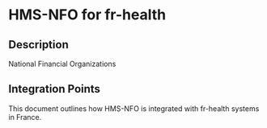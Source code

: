# HMS-NFO for fr-health

## Description

National Financial Organizations

## Integration Points

This document outlines how HMS-NFO is integrated with fr-health systems in France.
